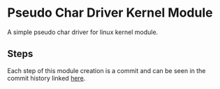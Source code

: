 # Pseudo Char Driver Kernel Module

A simple pseudo char driver for linux kernel module.

## Steps
Each step of this module creation is a commit and can be seen in the commit history
linked [here](https://github.com/bgvmysore/psedu_char_dev_kernel/commits/main).
